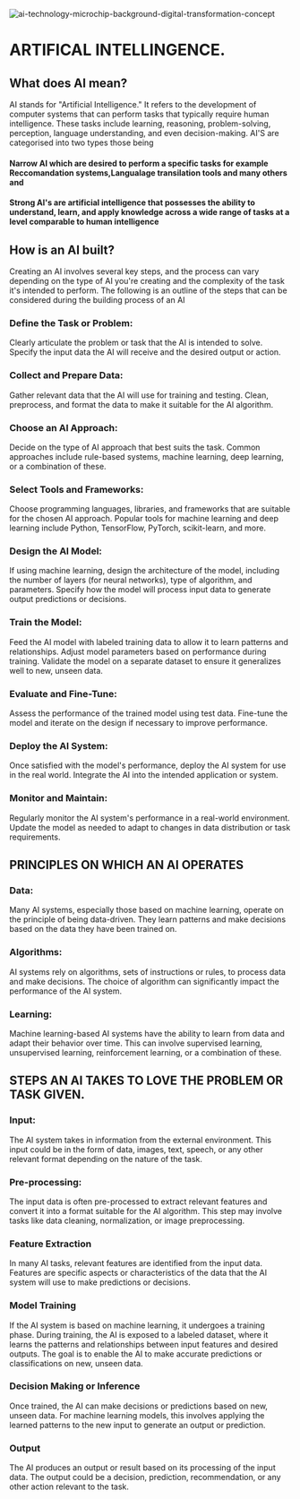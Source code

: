 ![ai-technology-microchip-background-digital-transformation-concept](https://github.com/23W-GBAC/RHYAN2/assets/148863405/d1428c50-3ed7-4eae-aefc-507d43d7e2b7)


# ARTIFICAL INTELLINGENCE.
## What does AI mean?

AI stands for "Artificial Intelligence." It refers to the development of computer systems that can perform tasks that typically require human intelligence. These tasks include learning, reasoning, problem-solving, perception, language understanding, and even decision-making. 
AI'S are categorised into two types those being 
#### Narrow AI which are desired to perform a specific tasks for example Reccomandation systems,Langualage transilation tools and many others and 
#### Strong AI's are artificial intelligence that possesses the ability to understand, learn, and apply knowledge across a wide range of tasks at a level comparable to human intelligence
## How is an AI built?

Creating an AI involves several key steps, and the process can vary depending on the type of AI you're creating and the complexity of the task it's intended to perform. 
The following is an outline of the steps that can be considered during the building process of an AI
### Define the Task or Problem:

Clearly articulate the problem or task that the AI is intended to solve.
Specify the input data the AI will receive and the desired output or action.
### Collect and Prepare Data:

Gather relevant data that the AI will use for training and testing.
Clean, preprocess, and format the data to make it suitable for the AI algorithm.
### Choose an AI Approach:

Decide on the type of AI approach that best suits the task. Common approaches include rule-based systems, machine learning, deep learning, or a combination of these.
### Select Tools and Frameworks:

Choose programming languages, libraries, and frameworks that are suitable for the chosen AI approach.
Popular tools for machine learning and deep learning include Python, TensorFlow, PyTorch, scikit-learn, and more.
### Design the AI Model:

If using machine learning, design the architecture of the model, including the number of layers (for neural networks), type of algorithm, and parameters.
Specify how the model will process input data to generate output predictions or decisions.
### Train the Model:

Feed the AI model with labeled training data to allow it to learn patterns and relationships.
Adjust model parameters based on performance during training.
Validate the model on a separate dataset to ensure it generalizes well to new, unseen data.
### Evaluate and Fine-Tune:

Assess the performance of the trained model using test data.
Fine-tune the model and iterate on the design if necessary to improve performance.
### Deploy the AI System:

Once satisfied with the model's performance, deploy the AI system for use in the real world.
Integrate the AI into the intended application or system.
### Monitor and Maintain:

Regularly monitor the AI system's performance in a real-world environment.
Update the model as needed to adapt to changes in data distribution or task requirements.
## PRINCIPLES ON WHICH AN AI OPERATES 
### Data:

Many AI systems, especially those based on machine learning, operate on the principle of being data-driven. They learn patterns and make decisions based on the data they have been trained on.
### Algorithms:

  AI systems rely on algorithms, sets of instructions or rules, to process data and make decisions. The choice of algorithm can significantly impact the performance of the AI system.
### Learning:

 Machine learning-based AI systems have the ability to learn from data and adapt their behavior over time. This can involve supervised learning, unsupervised learning, reinforcement learning, or a combination of these.
## STEPS AN AI TAKES TO LOVE THE PROBLEM OR TASK GIVEN.
### Input:
The AI system takes in information from the external environment. This input could be in the form of data, images, text, speech, or any other relevant format depending on the nature of the task.

### Pre-processing: 
The input data is often pre-processed to extract relevant features and convert it into a format suitable for the AI algorithm. This step may involve tasks like data cleaning, normalization, or image preprocessing.

### Feature Extraction
In many AI tasks, relevant features are identified from the input data. Features are specific aspects or characteristics of the data that the AI system will use to make predictions or decisions.

### Model Training  
If the AI system is based on machine learning, it undergoes a training phase. During training, the AI is exposed to a labeled dataset, where it learns the patterns and relationships between input features and desired outputs. The goal is to enable the AI to make accurate predictions or classifications on new, unseen data.

### Decision Making or Inference
Once trained, the AI can make decisions or predictions based on new, unseen data. For machine learning models, this involves applying the learned patterns to the new input to generate an output or prediction.

### Output
The AI produces an output or result based on its processing of the input data. The output could be a decision, prediction, recommendation, or any other action relevant to the task.

